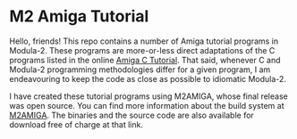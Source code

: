 # M2 Amiga Tutorial
Hello, friends!  This repo contains a number of Amiga tutorial programs in Modula-2.
These programs are more-or-less direct adaptations of the C programs listed in the
online [Amiga C Tutorial](http://www.pjhutchison.org/tutorial/amiga_c.html). That said,
whenever C and Modula-2 programming methodologies differ for a given program, I am
endeavouring to keep the code as close as possible to idiomatic Modula-2.

I have created these tutorial programs using M2AMIGA, whose final release was open source.
You can find more information about the build system at [M2AMIGA](https://www.m2amiga.claudio.ch/).
The binaries and the source code are also available for download free of charge at that link.
